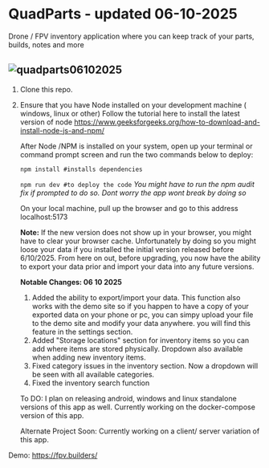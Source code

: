 # QuadParts - updated 06-10-2025
Drone / FPV inventory application where you can keep track of your parts, builds, notes and more

![quadparts06102025](https://github.com/user-attachments/assets/e92889c4-d31a-459c-9575-65d1cc65e361)
---
1. Clone this repo.
2. Ensure that you have Node installed on your development machine ( windows, linux or other)
   Follow the tutorial here to install the latest version of node https://www.geeksforgeeks.org/how-to-download-and-install-node-js-and-npm/

   After Node /NPM  is installed on your system, open up your terminal or command prompt screen and run the two commands below to deploy:
   
   <code>npm install  #installs dependencies</code>

   <code>npm run dev  #to deploy the code</code>
   <i> You might have to run the npm audit fix if prompted to do so. Dont worry the app wont break by doing so</i>

   On your local machine, pull up the browser and go to this address localhost:5173

   <b>Note:</b> If the new version does not show up in your browser, you might have to clear your browser cache.
    Unfortunately by doing so you might loose your data if you installed the initial version released before 6/10/2025.
    From here on out, before upgrading, you now have the ability to export your data prior and import your data into
    any future versions.

   <b>Notable Changes: 06 10 2025</b>
   1. Added the ability to export/import your data. This function also works with the demo site so if you happen to have a copy of your
   exported data on your phone or pc, you can simpy upload your file to the demo site and modify your data anywhere. you will find this feature
   in the settings section.
   3. Added "Storage locations" section for inventory items so you can add where items are stored physically. Dropdown also available when adding
      new inventory items.
   4. Fixed category issues in the inventory section. Now a dropdown will be seen with all available categories.
   5. Fixed the inventory search function

   To DO:
   I plan on releasing android, windows and linux standalone versions of this app as well. 
  Currently working on the docker-compose version of this app.


   Alternate Project Soon: Currently working on a client/ server variation of this app. 

Demo: https://fpv.builders/
